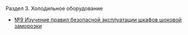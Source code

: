 Раздел 3. Холодильное оборудование

* [№9 Изучение правил безопасной эксплуатации шкафов шоковой заморозки](mu9.md)